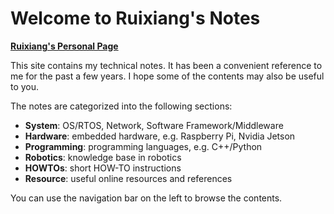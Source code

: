 # Welcome to Ruixiang's Notes

**[Ruixiang's Personal Page](https://rdu.im/)**

This site contains my technical notes. It has been a convenient reference to me for the past a few years. I hope some of the contents may also be useful to you.

The notes are categorized into the following sections:

* **System**: OS/RTOS, Network, Software Framework/Middleware
* **Hardware**: embedded hardware, e.g. Raspberry Pi, Nvidia Jetson
* **Programming**: programming languages, e.g. C++/Python
* **Robotics**: knowledge base in robotics
* **HOWTOs**: short HOW-TO instructions
* **Resource**: useful online resources and references

You can use the navigation bar on the left to browse the contents.